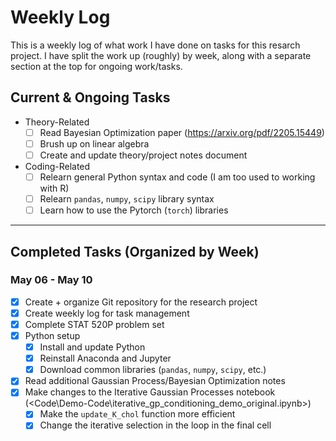 # Weekly Log

This is a weekly log of what work I have done on tasks for this resarch project. I have split the work up (roughly) by week, along with a separate section at the top for ongoing work/tasks.

## Current & Ongoing Tasks

- Theory-Related
    * [ ] Read Bayesian Optimization paper (<https://arxiv.org/pdf/2205.15449>)
    * [ ] Brush up on linear algebra
    * [ ] Create and update theory/project notes document
- Coding-Related
    * [ ] Relearn general Python syntax and code (I am too used to working with R)
    * [ ] Relearn `pandas`, `numpy`, `scipy` library syntax
    * [ ] Learn how to use the Pytorch (`torch`) libraries

---

## Completed Tasks (Organized by Week)

### May 06 - May 10

- [x] Create + organize Git repository for the research project
- [x] Create weekly log for task management
- [x] Complete STAT 520P problem set
- [x] Python setup
    * [x] Install and update Python
    * [x] Reinstall Anaconda and Jupyter
    * [x] Download common libraries (`pandas`, `numpy`, `scipy`, etc.)
- [x] Read additional Gaussian Process/Bayesian Optimization notes
- [x] Make changes to the Iterative Gaussian Processes notebook (<Code\Demo-Code\iterative_gp_conditioning_demo_original.ipynb>)
    * [x] Make the `update_K_chol` function more efficient
    * [x] Change the iterative selection in the loop in the final cell
